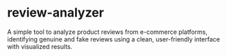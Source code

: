 # review-analyzer
A simple tool to analyze product reviews from e-commerce platforms, identifying genuine and fake reviews using a clean, user-friendly interface with visualized results.
